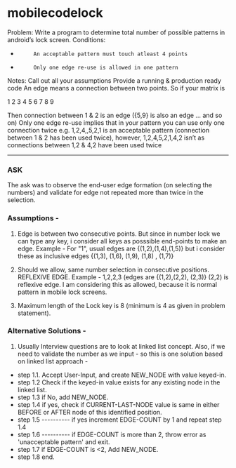 # mobilecodelock
Problem:
Write a program to determine total number of possible patterns in android’s lock screen. Conditions:
-          An acceptable pattern must touch atleast 4 points
-          Only one edge re-use is allowed in one pattern
 
Notes:
Call out all your assumptions
Provide a running & production ready code
An edge means a connection between two points. So if your matrix is
 
1              2              3
4              5              6
7              8              9
 
Then connection between 1 & 2 is an edge ({5,9} is also an edge … and so on)
Only one edge re-use implies that in your pattern you can use only one connection twice e.g. 1,2,4,,5,2,1 is an acceptable pattern (connection between 1 & 2 has been used twice), however, 1,2,4,5,2,1,4,2 isn’t as connections between 1,2 & 4,2 have been used twice

---------------------------------
### ASK

The ask was to observe the end-user edge formation (on selecting the numbers) and validate for edge not repeated more than twice in the selection.

### Assumptions - 
1. Edge is between two consecutive points. But since in number lock we can type any key, i consider all keys as posssible end-points to make an edge. 
Example - For "1", usual edges are {(1,2),(1,4),(1,5)} but i consider these as inclusive edges {(1,3), (1,6), (1,9), (1,8) , (1,7)}

2. Should we allow, same number selection in consecutive positions. REFLEXIVE EDGE.
Example - 1,2,2,3 (edges are {(1,2),(2,2), (2,3)} (2,2) is reflexive edge. I am considering this as allowed, because it is normal pattern in mobile lock screens.

3. Maximum length of the Lock key is 8 (minimum is 4 as given in problem statement).

### Alternative Solutions - 
1. Usually Interview questions are to look at linked list concept. Also, if we need to validate the number as we input - so this is one solution based on linked list approach - 
  - step 1.1. Accept User-Input, and create NEW_NODE with value keyed-in.
  - step 1.2 Check if the keyed-in value exists for any existing node in the linked list.
  - step 1.3 if No, add NEW_NODE.
  - step 1.4 if yes, check if CURRENT-LAST-NODE value is same in either BEFORE or AFTER node of this identified position.
  - step 1.5  ---------- if yes increment EDGE-COUNT by 1 and repeat step 1.4
  - step 1.6  ---------- if EDGE-COUNT is more than 2, throw error as 'unacceptable pattern' and exit.
  - step 1.7 if EDGE-COUNT is <2, Add NEW_NODE.
  - step 1.8 end.

